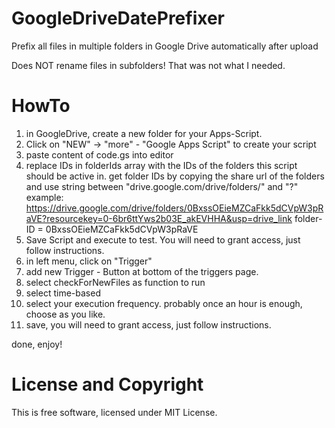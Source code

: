 # GoogleDriveDatePrefixer
Prefix all files in multiple folders in Google Drive automatically after upload

Does NOT rename files in subfolders! That was not what I needed.

# HowTo
 1. in GoogleDrive, create a new folder for your Apps-Script.
 2. Click on "NEW" -> "more" - "Google Apps Script" to create your script
 3. paste content of code.gs into editor
 4. replace IDs in folderIds array with the IDs of the folders this script should be active in. 
    get folder IDs by copying the share url of the folders and use string between "drive.google.com/drive/folders/" and "?"
    example:
    https://drive.google.com/drive/folders/0BxssOEieMZCaFkk5dCVpW3pRaVE?resourcekey=0-6br6ttYws2b03E_akEVHHA&usp=drive_link
    folder-ID = 0BxssOEieMZCaFkk5dCVpW3pRaVE
5. Save Script and execute to test. You will need to grant access, just follow instructions. 
6. in left menu, click on "Trigger"
7. add new Trigger - Button at bottom of the triggers page.
8. select checkForNewFiles as function to run
9. select time-based
10. select your execution frequency. probably once an hour is enough, choose as you like.
11. save, you will need to grant access, just follow instructions.

done, enjoy!

# License and Copyright
This is free software, licensed under MIT License.
